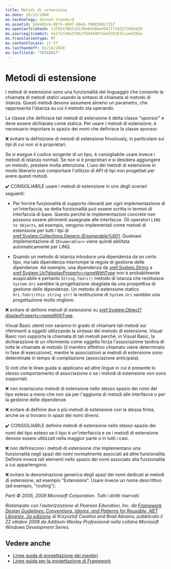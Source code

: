 ```yaml
---
title: Metodi di estensione
ms.date: 10/22/2008
ms.technology: dotnet-standard
ms.assetid: 5de945cb-88f4-49d7-b0e6-f098300cf357
ms.openlocfilehash: 13f92470b23d138e0d30bed947ff1932f2605d28
ms.sourcegitcommit: de17a7a0a37042f0d4406f5ae5393531caeb25ba
ms.translationtype: MT
ms.contentlocale: it-IT
ms.lasthandoff: 01/24/2020
ms.locfileid: "76741617"
---
```

# <a name="extension-methods"></a>Metodi di estensione
I metodi di estensione sono una funzionalità del linguaggio che consente la chiamata di metodi statici usando la sintassi di chiamata al metodo di istanza. Questi metodi devono assumere almeno un parametro, che rappresenta l'istanza su cui il metodo sta operando.

 La classe che definisce tali metodi di estensione è detta classe "sponsor" e deve essere dichiarata come statica. Per usare i metodi di estensione, è necessario importare lo spazio dei nomi che definisce la classe sponsor.

 ❌ evitare la definizione di metodi di estensione frivolously, in particolare sui tipi di cui non si è proprietari.

 Se si esegue il codice sorgente di un tipo, è consigliabile usare invece i metodi di istanza normali. Se non si è proprietari e si desidera aggiungere un metodo, prestare molta attenzione. L'uso dei metodi di estensione in modo liberario può comportare l'utilizzo di API di tipi non progettati per avere questi metodi.

 ✔️ CONSIGLIABILE usare i metodi di estensione in uno degli scenari seguenti:

- Per fornire funzionalità di supporto rilevanti per ogni implementazione di un'interfaccia, se detta funzionalità può essere scritta in termini di interfaccia di base. Questo perché le implementazioni concrete non possono essere altrimenti assegnate alle interfacce. Gli operatori `LINQ to Objects`, ad esempio, vengono implementati come metodi di estensione per tutti i tipi di <xref:System.Collections.Generic.IEnumerable%601>. Qualsiasi implementazione di `IEnumerable<>` viene quindi abilitata automaticamente per LINQ.

- Quando un metodo di istanza introduce una dipendenza da un certo tipo, ma tale dipendenza interrompe le regole di gestione delle dipendenze. Ad esempio, una dipendenza da <xref:System.String> a <xref:System.Uri?displayProperty=nameWithType> non è probabilmente auspicabile e pertanto `String.ToUri()` metodo di istanza che restituisce `System.Uri` sarebbe la progettazione sbagliata da una prospettiva di gestione delle dipendenze. Un metodo di estensione statico `Uri.ToUri(this string str)` la restituzione di `System.Uri` sarebbe una progettazione molto migliore.

 ❌ evitare di definire metodi di estensione su <xref:System.Object?displayProperty=nameWithType>.

 Visual Basic utenti non saranno in grado di chiamare tali metodi sui riferimenti a oggetti utilizzando la sintassi del metodo di estensione. Visual Basic non supporta la chiamata di tali metodi perché, in Visual Basic, la dichiarazione di un riferimento come oggetto forza l'associazione tardiva di tutte le chiamate al metodo (il membro effettivo chiamato viene determinato in fase di esecuzione), mentre le associazioni ai metodi di estensione sono determinate in tempo di compilazione (associazione anticipata).

 Si noti che le linee guida si applicano ad altre lingue in cui è presente lo stesso comportamento di associazione o se i metodi di estensione non sono supportati.

 ❌ non inseriscono metodi di estensione nello stesso spazio dei nomi del tipo esteso a meno che non sia per l'aggiunta di metodi alle interfacce o per la gestione delle dipendenze.

 ❌ evitare di definire due o più metodi di estensione con la stessa firma, anche se si trovano in spazi dei nomi diversi.

 ✔️ CONSIGLIABILE definire metodi di estensione nello stesso spazio dei nomi del tipo esteso se il tipo è un'interfaccia e se i metodi di estensione devono essere utilizzati nella maggior parte o in tutti i casi.

 ❌ non definiscono i metodi di estensione che implementano una funzionalità negli spazi dei nomi normalmente associati ad altre funzionalità. Definire invece tali elementi nello spazio dei nomi associato alla funzionalità a cui appartengono.

 ❌ evitare la denominazione generica degli spazi dei nomi dedicati ai metodi di estensione, ad esempio "Extensions". Usare invece un nome descrittivo (ad esempio, "routing").

 *Parti © 2005, 2009 Microsoft Corporation. Tutti i diritti riservati.*

 *Ristampato con l'autorizzazione di Pearson Education, Inc. da [Framework Design Guidelines: Conventions, Idioms, and Patterns for Reusable .NET Libraries, 2a edizione](https://www.informit.com/store/framework-design-guidelines-conventions-idioms-and-9780321545619) di Krzysztof Cwalina and Brad Abrams, pubblicato il 22 ottobre 2008 da Addison-Wesley Professional nella collana Microsoft Windows Development Series.*

## <a name="see-also"></a>Vedere anche

- [Linee guida di progettazione dei membri](../../../docs/standard/design-guidelines/member.md)
- [Linee guida per la progettazione di Framework](../../../docs/standard/design-guidelines/index.md)
